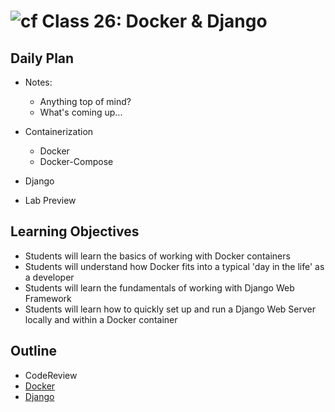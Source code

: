 # ![cf](http://i.imgur.com/7v5ASc8.png) Class 26: Docker & Django

## Daily Plan
- Notes:
    - Anything top of mind?
    - What's coming up...
    
- Containerization  
    - Docker
    - Docker-Compose
- Django
- Lab Preview

## Learning Objectives

- Students will learn the basics of working with Docker containers
- Students will understand how Docker fits into a typical 'day in the life' as a developer
- Students will learn the fundamentals of working with Django Web Framework
- Students will learn how to quickly set up and run a Django Web Server locally and within a Docker container

## Outline
- CodeReview
- [Docker]
- [Django]
<!-- [Hyperlinks]-->

<!-- links -->
[Docker]: https://docs.docker.com/compose/django/
[Django]: ./notes/getting-started.md


